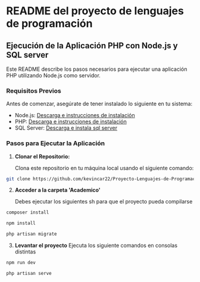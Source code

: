 # README del proyecto de lenguajes de programación

## Ejecución de la Aplicación PHP con Node.js y SQL server

Este README describe los pasos necesarios para ejecutar una aplicación PHP utilizando Node.js como servidor.

### Requisitos Previos

Antes de comenzar, asegúrate de tener instalado lo siguiente en tu sistema:

- Node.js: [Descarga e instrucciones de instalación](https://nodejs.org/)
- PHP: [Descarga e instrucciones de instalación](https://www.php.net/)
- SQL Server: [Descarga e instala sql server](https://www.microsoft.com/es-es/sql-server/sql-server-downloads)

### Pasos para Ejecutar la Aplicación

1. **Clonar el Repositorio:**

   Clona este repositorio en tu máquina local usando el siguiente comando:

```sh
git clone https://github.com/kevincar22/Proyecto-Lenguajes-de-Programacion-KDC-.git
```

2. **Acceder a la carpeta 'Academico'**

   Debes ejecutar los siguientes sh para que el proyecto pueda compilarse

```sh
composer install
```

```sh
npm install
```

```sh
php artisan migrate
```

3. **Levantar el proyecto**
   Ejecuta los siguiente comandos en consolas distintas
```sh
npm run dev
```

```sh
php artisan serve
```